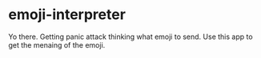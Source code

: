 # emoji-interpreter
Yo there. Getting panic attack thinking what emoji to send. Use this app to get the menaing of the emoji.
